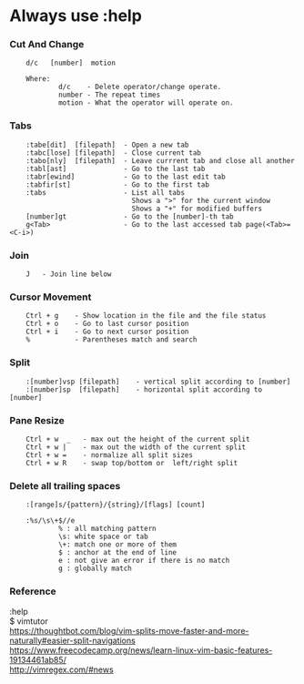 # Always use :help

### Cut And Change

        d/c   [number]  motion

        Where:
                d/c    - Delete operator/change operate.
                number - The repeat times
                motion - What the operator will operate on.

### Tabs

        :tabe[dit]  [filepath]  - Open a new tab
        :tabc[lose] [filepath]  - Close current tab
        :tabo[nly]  [filepath]  - Leave currrent tab and close all another
        :tabl[ast]              - Go to the last tab
        :tabr[ewind]            - Go to the last edit tab
        :tabfir[st]             - Go to the first tab
        :tabs                   - List all tabs
                                  Shows a ">" for the current window
                                  Shows a "+" for modified buffers
        [number]gt              - Go to the [number]-th tab
        g<Tab>                  - Go to the last accessed tab page(<Tab>=<C-i>)


### Join

        J   - Join line below

### Cursor Movement

        Ctrl + g    - Show location in the file and the file status
        Ctrl + o    - Go to last cursor position
        Ctrl + i    - Go to next cursor position
        %           - Parentheses match and search

### Split

        :[number]vsp [filepath]    - vertical split according to [number]
        :[number]sp  [filepath]    - horizontal split according to [number]

### Pane Resize

        Ctrl + w  _   - max out the height of the current split
        Ctrl + w |    - max out the width of the current split
        Ctrl + w =    - normalize all split sizes
        Ctrl + w R    - swap top/bottom or  left/right split

### Delete all trailing spaces

        :[range]s/{pattern}/{string}/[flags] [count]

        :%s/\s\+$//e
                % : all matching pattern
                \s: white space or tab
                \+: match one or more of them
                $ : anchor at the end of line
                e : not give an error if there is no match
                g : globally match

### Reference

:help  
$ vimtutor  
<https://thoughtbot.com/blog/vim-splits-move-faster-and-more-naturally#easier-split-navigations>  
<https://www.freecodecamp.org/news/learn-linux-vim-basic-features-19134461ab85/>  
<http://vimregex.com/#news>
